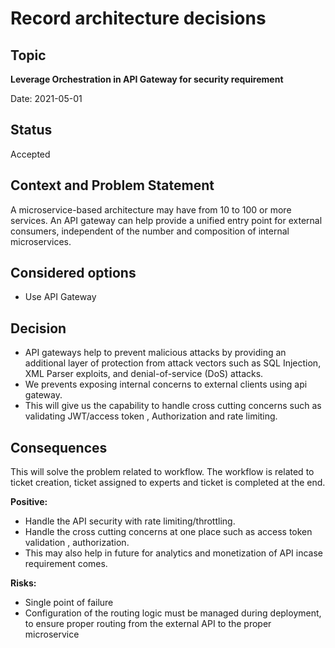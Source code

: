 # Record architecture decisions

## Topic

<b>Leverage Orchestration in API Gateway for security requirement</b>

Date: 2021-05-01

## Status

Accepted

## Context and Problem Statement

A microservice-based architecture may have from 10 to 100 or more services. An API gateway can help provide a unified entry point for external consumers, independent of the number and composition of internal microservices.


## Considered options

- Use API Gateway

## Decision


 - API gateways help to prevent malicious attacks by providing an additional layer of protection from attack vectors such as SQL Injection, XML Parser exploits, and denial-of-service (DoS) attacks.
 - We prevents exposing internal concerns to external clients using api gateway.
 - This will give us the capability to handle cross cutting concerns such as validating JWT/access token ,  Authorization and rate limiting.

## Consequences

This will solve the problem related to workflow. The workflow is related to ticket creation, ticket assigned to experts and ticket is completed at the end.


**Positive:** 

 - Handle the API security with rate limiting/throttling.
 - Handle the cross cutting concerns at one place such as access token validation , authorization.
 - This may also help in future for analytics and monetization of API incase requirement comes. 
 
**Risks:** 

 - Single point of failure
 - Configuration of the routing logic must be managed during deployment, to ensure proper routing from the external API to the proper microservice

